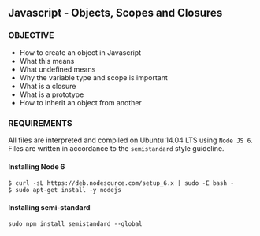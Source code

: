 ## Javascript - Objects, Scopes and Closures

### OBJECTIVE
* How to create an object in Javascript
* What this means
* What undefined means
* Why the variable type and scope is important
* What is a closure
* What is a prototype
* How to inherit an object from another

### REQUIREMENTS
All files are interpreted and compiled on Ubuntu 14.04 LTS using `Node JS 6`. Files are written in accordance to the `semistandard` style guideline.

#### Installing Node 6

```
$ curl -sL https://deb.nodesource.com/setup_6.x | sudo -E bash -
$ sudo apt-get install -y nodejs
```

#### Installing semi-standard

```
sudo npm install semistandard --global
```
